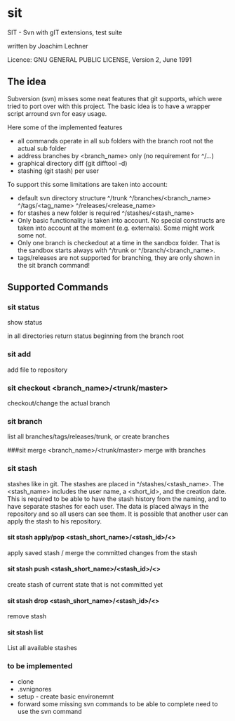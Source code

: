 # sit
SIT - Svn with gIT extensions, test suite

written by Joachim Lechner

Licence: GNU GENERAL PUBLIC LICENSE, Version 2, June 1991

## The idea
Subversion (svn) misses some neat features that git supports, which were tried to port over with this project.
The basic idea is to have a wrapper script arround svn for easy usage.

Here some of the implemented features
* all commands operate in all sub folders with the branch root not the actual sub folder
* address branches by <branch_name> only (no requirement for ^/...)
* graphical directory diff (git difftool -d)
* stashing (git stash) per user

To support this some limitations are taken into account:
* default svn directory structure
  ^/trunk
  ^/branches/<branch_name>
  ^/tags/<tag_name>
  ^/releases/<release_name>
* for stashes a new folder is required
  ^/stashes/<stash_name>
* Only basic functionality is taken into account. No special constructs are taken into account at the moment (e.g. externals). Some might work some not.
* Only one branch is checkedout at a time in the sandbox folder. That is the sandbox starts always with ^/trunk or ^/branch/<branch_name>.
* tags/releases are not supported for branching, they are only shown in the sit branch command!

## Supported Commands

### sit status
show status

in all directories return status beginning from the branch root 

### sit add
add file to repository

### sit checkout <branch_name>/<trunk/master>
checkout/change the actual branch

### sit branch
list all branches/tags/releases/trunk, or create branches

###sit merge <branch_name>/<trunk/master>
merge with branches

### sit stash
stashes like in git. The stashes are placed in ^/stashes/<stash_name>.
The <stash_name> includes the user name, a <short_id>, and the creation date.
This is required to be able to have the stash history from the naming, and to have separate stashes for each user.
The data is placed always in the repository and so all users can see them.
It is possible that another user can apply the stash to his repository.

#### sit stash apply/pop <stash_short_name>/<stash_id>/<>
apply saved stash / merge the committed changes from the stash

#### sit stash push <stash_short_name>/<stash_id>/<>
create stash of current state that is not committed yet

#### sit stash drop <stash_short_name>/<stash_id>/<>
remove stash

#### sit stash list
List all available stashes

### to be implemented
* clone
* .svnignores
* setup - create basic environemnt
* forward some missing svn commands to be able to complete need to use the svn command

